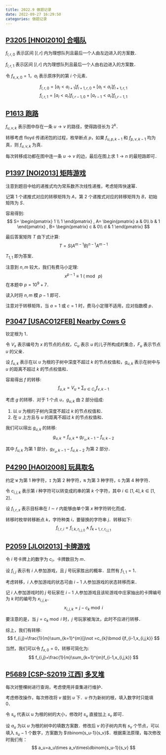 ```yaml
---
title: 2022.9 做题记录
date: 2022-09-27 16:29:50
categories: 做题记录
---
```


## [P3205 [HNOI2010] 合唱队](https://www.luogu.com.cn/problem/P3205)

$f_{l,r,0}$ 表示区间 $[l,r]$ 内为理想队列且最后一个人由左边进入的方案数．

$f_{l,r,1}$ 表示区间 $[l,r]$ 内为理想队列且最后一个人由右边进入的方案数．

令 $f_{x,x,0}=1$，$a_i$ 表示原序列的第 $i$ 个元素．

$$f_{l,r,0}=[a_l<a_{l+1}]f_{l+1,r,0}+[a_l<a_{r}]f_{l+1,r,1}$$
$$f_{l,r,1}=[a_l<a_r]f_{l,r-1,0}+[a_{r-1}<a_r]f_{l,r-1,1} $$

## [P1613 跑路](https://www.luogu.com.cn/problem/P1613)

$f_{u,v,k}$ 表示图中存在一条 $u\rightarrow v$ 的路径，使得路径长为 $2^k$．

转移考虑 floyd 传递闭包的过程，枚举断点 $p$，如果 $f_{u,p,k-1}$ 和 $f_{p,v,k-1}$ 均为真，则 $f_{u,v,k}$ 为真．

每次转移成功都在图中连一条 $u\rightarrow v$ 的边，最后在图上求 $1\rightarrow n$ 的最短路即可．

## [P1397 [NOI2013] 矩阵游戏](https://www.luogu.com.cn/problem/P1397)

注意到题目中给的递推式均为常系数齐次线性递推，考虑矩阵快速幂．

记第 $1$ 个递推式对应的转移矩阵为 $A$，第 $2$ 个递推式对应的转移矩阵为 $B$，初始矩阵为 $S$．

容易得到:
$$
S=
\begin{pmatrix}
  1 \\
  1
\end{pmatrix}
,
A=
\begin{pmatrix}
  a & 0\\
  b & 1
\end{pmatrix}
,
B=
\begin{pmatrix}
  c & 0\\
  d & 1
\end{pmatrix}
$$

最后答案矩阵 $T$ 由下式计算:
$$
T=S(A^{m-1}B)^{n-1}A^{m-1}
$$

$T_{1,1}$ 即为答案．

注意到 $n,m$ 较大，我们有费马小定理:
$$
x^{p-1}\equiv 1\ (\bmod\ p)
$$
在本题中 $p=10^9+7$．

读入时将 $n,m$ 模 $p-1$ 即可．

注意对于转移矩阵，当 $a=1$ 或 $c=1$ 时，费马小定理不适用，应对指数模 $p$．

## [P3047 [USACO12FEB] Nearby Cows G](https://www.luogu.com.cn/problem/P3047)

钦定根为 $1$．

令 $V_x$ 表示编号为 $x$ 的节点的点权，$C_u$ 表示 $u$ 的儿子所构成的集合，$F_u$ 表示节点 $u$ 的父亲．

设 $f_{u,k}$ 表示在以 $u$ 为根的子树中深度不超过 $k$ 的节点权值和，$g_{u,k}$ 表示在树中与 $u$ 的距离不超过 $k$ 的节点权值和．

容易得出 $f$ 的转移:
$$
f_{u,k}=V_u+\sum_{v\in C_u}f_{v,k-1}
$$

考虑 $g$ 的转移．对于 $1$ 个点 $u$，$g_{u,k}$ 由 $2$ 部分组成:

1. 以 $u$ 为根的子树内深度不超过 $k$ 的节点权值和．
2. 在 $u$ 上方且与 $u$ 的距离不超过 $k$ 的节点权值和．

我们可以得出 $g_{u,k}$ 的转移:
$$
g_{u,k}=f_{u,k}+g_{F_u,k-1}-f_{u,k-2}
$$

其中 $f_{u,k}$ 为第 $1$ 部分，$g_{F_u,k-1}-f_{u,k-2}$ 为第 $2$ 部分．

## [P4290 [HAOI2008] 玩具取名](https://www.luogu.com.cn/problem/P4290)

约定 $\texttt{W}$ 为第 $1$ 种字符，$\texttt{I}$ 为第 $2$ 种字符，$\texttt{N}$ 为第 $3$ 种字符，$\texttt{G}$ 为第 $4$ 种字符．

令 $c_{i,j,k}$ 表示第 $i$ 种字符可以转变成的串的第 $k$ 个字符，其中 $i\in[1,4],k\in[1,2]$．

设 $f_{l,r,x}$ 表示目标串在 $l\sim r$ 内能够由单个第 $x$ 种字符转化而成．

转移时枚举转移断点 $k$，字符种类 $i$，要替换的字符串 $j$．转移如下:
$$
f_{l,r,i}=f_{l,k,r_{i,j,0}}\land f_{k+1,r,r_{i,j,1}}
$$

## [P2059 [JLOI2013] 卡牌游戏](https://www.luogu.com.cn/problem/P2059)

令 $i$ 号卡牌上的数字为 $c_i$，卡牌数目为 $m$．

设 $f_{i,j}$ 表示有 $i$ 人参加游戏，且 $j$ 号玩家胜出的概率．显然有 $f_{1,1}=1$．

考虑转移，$i$ 人参加游戏的状态可由 $i-1$ 人参加游戏的状态转移而来．

记 $i$ 人参加游戏时的 $j$ 号玩家在 $i-1$ 人参加游戏且该轮游戏中庄家抽出的卡牌编号为 $k$ 时的编号为 $x_{i,j,k}$．
$$
x_{i,j,k}=j-c_{k}\bmod i
$$

要注意的是，当 $j=c_{k}\bmod i$ 时，$j$ 号玩家被淘汰，此时不应进行转移．

综上，我们有转移:
$$
f_{i,j}=\frac{1}{m}\sum_{k=1}^{m}[j\not =c_{k}\bmod i]f_{i-1,x_{i,j,k}}
$$

当然，我们可以令 $f_{x,0}=0$，转移可简化为:
$$
f_{i,j}=\frac{1}{m}\sum_{k=1}^{m}f_{i-1,x_{i,j,k}}
$$

## [P5689 [CSP-S2019 江西] 多叉堆](https://www.luogu.com.cn/problem/P5689)

每次对整棵树进行查询，考虑使用并查集进行维护．

考虑修改操作，每次修改将 $v$ 接到 $u$ 下．$u$ 作为新树的根，填入数字时只能填 $0$．

令 $s_u$ 代表以 u 为根的树的大小，修改时 $s_u$ 直接加上 $s_v$ 即可．

设 $a_u$ 为以 $u$ 为根的树中的填数方案数．修改后 $v$ 的子树内共有 $s_v$ 个节点，可以填入 $s_u-1$ 个数字，方案数为 $\tbinom{s_u-1}{s_v}$．根据乘法原理，每次修改时我们有：
$$
a_u=a_u\times a_v\times\dbinom{s_u-1}{s_v}
$$
